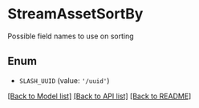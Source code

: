 # StreamAssetSortBy

Possible field names to use on sorting

## Enum

* `SLASH_UUID` (value: `'/uuid'`)

[[Back to Model list]](../README.md#documentation-for-models) [[Back to API list]](../README.md#documentation-for-api-endpoints) [[Back to README]](../README.md)


